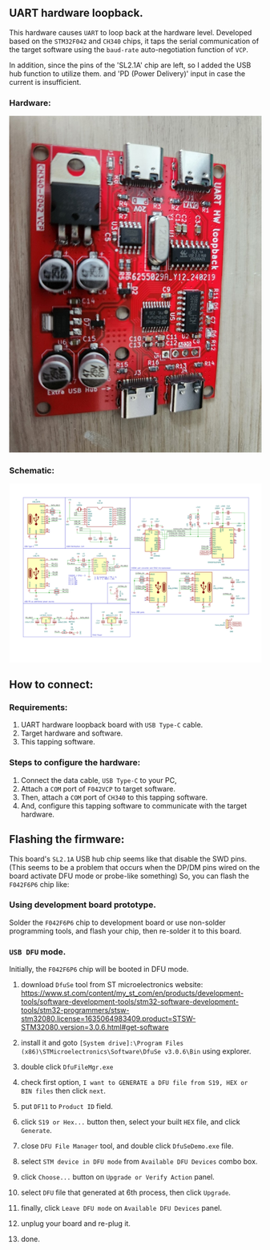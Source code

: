 ## UART hardware loopback.
This hardware causes `UART` to loop back at the hardware level.
Developed based on the `STM32F042` and `CH340` chips, 
it taps the serial communication of the target software 
using the `baud-rate` auto-negotiation function of `VCP`.

In addition, since the pins of the 'SL2.1A' chip are left, 
so I added the USB hub function to utilize them.
and 'PD (Power Delivery)' input in case the current is insufficient.

### Hardware:
![Hardware](https://github.com/jay94ks/uart-hw-loopback/blob/main/hardware/UARTmonitor-SMT.jpg)

### Schematic:
![Schematic](https://github.com/jay94ks/uart-hw-loopback/blob/main/hardware/UARTmonitor.png)

## How to connect:
### Requirements:
1. UART hardware loopback board with `USB Type-C` cable.
2. Target hardware and software.
3. This tapping software.

### Steps to configure the hardware:
1. Connect the data cable, `USB Type-C` to your PC,
2. Attach a `COM` port of `F042VCP` to target software.
3. Then, attach a `COM` port of `CH340` to this tapping software.
4. And, configure this tapping software to communicate with the target hardware.

## Flashing the firmware:
This board's `SL2.1A` USB hub chip seems like that disable the SWD pins.
(This seems to be a problem that occurs when the DP/DM pins wired on the board activate DFU mode or probe-like something)
So, you can flash the `F042F6P6` chip like:

### Using development board prototype.
Solder the `F042F6P6` chip to development board or use non-solder programming tools,
and flash your chip, then re-solder it to this board. 

### `USB DFU` mode.
Initially, the `F042F6P6` chip will be booted in DFU mode.

1. download `DfuSe` tool from ST microelectronics website:
    https://www.st.com/content/my_st_com/en/products/development-tools/software-development-tools/stm32-software-development-tools/stm32-programmers/stsw-stm32080.license=1635064983409.product=STSW-STM32080.version=3.0.6.html#get-software

2. install it and goto `[System drive]:\Program Files (x86)\STMicroelectronics\Software\DfuSe v3.0.6\Bin` using explorer.

3. double click `DfuFileMgr.exe`
4. check first option, `I want to GENERATE a DFU file from S19, HEX or BIN files` then click `next`.
5. put `DF11` to `Product ID` field.
6. click `S19 or Hex...` button then, select your built `HEX` file, and click `Generate`.
7. close `DFU File Manager` tool, and double click `DfuSeDemo.exe` file.
8. select `STM device in DFU mode` from `Available DFU Devices` combo box.
9. click `Choose...` button on `Upgrade or Verify Action` panel.
10. select `DFU` file that generated at 6th process, then click `Upgrade`.
11. finally, click `Leave DFU mode` on `Available DFU Devices` panel.
12. unplug your board and re-plug it.
13. done.